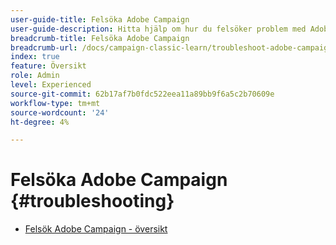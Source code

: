 ```yaml
---
user-guide-title: Felsöka Adobe Campaign
user-guide-description: Hitta hjälp om hur du felsöker problem med Adobe Campaign.
breadcrumb-title: Felsöka Adobe Campaign
breadcrumb-url: /docs/campaign-classic-learn/troubleshoot-adobe-campaign/overview.html
index: true
feature: Översikt
role: Admin
level: Experienced
source-git-commit: 62b17af7b0fdc522eea11a89bb9f6a5c2b70609e
workflow-type: tm+mt
source-wordcount: '24'
ht-degree: 4%

---
```



# Felsöka Adobe Campaign {#troubleshooting}

+ [Felsök Adobe Campaign - översikt](/help/troubleshoot-adobe-campaign/overview.md)
